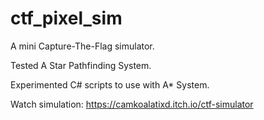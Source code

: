 # ctf_pixel_sim
A mini Capture-The-Flag simulator.

Tested A Star Pathfinding System.

Experimented C# scripts to use with A* System.

Watch simulation: https://camkoalatixd.itch.io/ctf-simulator
